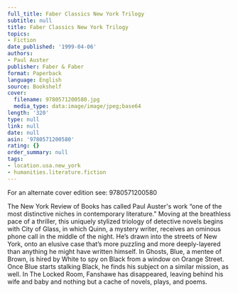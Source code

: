 ```yaml
---
full_title: Faber Classics New York Trilogy
subtitle: null
title: Faber Classics New York Trilogy
topics:
- Fiction
date_published: '1999-04-06'
authors:
- Paul Auster
publisher: Faber & Faber
format: Paperback
language: English
source: Bookshelf
cover:
  filename: 9780571200580.jpg
  media_type: data:image/image/jpeg;base64
length: '320'
type: null
link: null
date: null
asin: '9780571200580'
rating: {}
order_summary: null
tags:
- location.usa.new_york
- humanities.literature.fiction
---
```

For an alternate cover edition see: 9780571200580

The New York Review of Books has called Paul Auster's work “one of the most distinctive niches in contemporary literature.” Moving at the breathless pace of a thriller, this uniquely stylized triology of detective novels begins with City of Glass, in which Quinn, a mystery writer, receives an ominous phone call in the middle of the night. He’s drawn into the streets of New York, onto an elusive case that’s more puzzling and more deeply-layered than anything he might have written himself. In Ghosts, Blue, a mentee of Brown, is hired by White to spy on Black from a window on Orange Street. Once Blue starts stalking Black, he finds his subject on a similar mission, as well. In The Locked Room, Fanshawe has disappeared, leaving behind his wife and baby and nothing but a cache of novels, plays, and poems.
